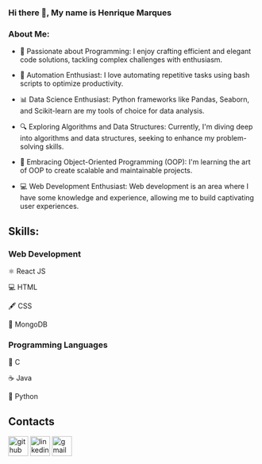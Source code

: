 ### Hi there 👋, My name is Henrique Marques
### About Me:

- 🚀 Passionate about Programming:
  I enjoy crafting efficient and elegant code solutions, tackling complex challenges with enthusiasm.

- 🤖 Automation Enthusiast:
  I love automating repetitive tasks using bash scripts to optimize productivity.

- 📊 Data Science Enthusiast:
  Python frameworks like Pandas, Seaborn, and Scikit-learn are my tools of choice for data analysis.

- 🔍 Exploring Algorithms and Data Structures:
  Currently, I'm diving deep into algorithms and data structures, seeking to enhance my problem-solving skills.

- 🎨 Embracing Object-Oriented Programming (OOP):
  I'm learning the art of OOP to create scalable and maintainable projects.

- 💻 Web Development Enthusiast:
  Web development is an area where I have some knowledge and experience, allowing me to build captivating user experiences.

## Skills: 
### Web Development
⚛️ React JS

💻 HTML

🖋️ CSS

💽 MongoDB

### Programming Languages
🔧 C

☕ Java

🐍 Python

## Contacts

[<img src='https://cdn.jsdelivr.net/npm/simple-icons@3.0.1/icons/github.svg' alt='github' height='40'>](https://github.com/HenriqueSouzaMarques)  [<img src='https://cdn.jsdelivr.net/npm/simple-icons@3.0.1/icons/linkedin.svg' alt='linkedin' height='40'>](https://www.linkedin.com/in/henrique-marques-39608221b/)   [<img src='https://cdn.jsdelivr.net/npm/simple-icons@3.0.1/icons/gmail.svg' alt='gmail' height='40'>]("hesomarques@usp.br")
